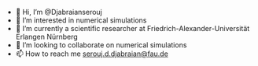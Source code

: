 - 👋 Hi, I’m @Djabraianserouj
- 👀 I’m interested in numerical simulations
- 🌱 I’m currently a scientific researcher at Friedrich-Alexander-Universität Erlangen Nürnberg
- 💞️ I’m looking to collaborate on numerical simulations
- 📫 How to reach me serouj.d.djabraian@fau.de

<!---
Djabraianserouj/Djabraianserouj is a ✨ special ✨ repository because its `README.md` (this file) appears on your GitHub profile.
You can click the Preview link to take a look at your changes.
--->
